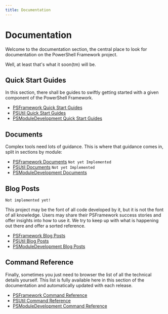 ```yaml
---
title: Documentation
---
```

# Documentation

Welcome to the documentation section, the central place to look for documentation on the PowerShell Framework project.

Well, at least that's what it soon(tm) will be.

## Quick Start Guides

In this section, there shall be guides to swiftly getting started with a given component of the PowerShell Framework.

 - [PSFramework Quick Start Guides](http://psframework.org/documentation/quickstart/psframework.html)
 - [PSUtil Quick Start Guides](http://psframework.org/documentation/quickstart/psutil.html)
 - [PSModuleDevelopment Quick Start Guides](http://psframework.org/documentation/quickstart/psmoduledevelopment.html)

## Documents

Complex tools need lots of guidance. This is where that guidance comes in, split in sections by module:

 - [PSFramework Documents](http://psframework.org/documentation/documents/psframework.html) `Not yet Implemented`
 - [PSUtil Documents](http://psframework.org/documentation/documents/psutil.html) `Not yet Implemented`
 - [PSModuleDevelopment Documents](http://psframework.org/documentation/documents/psmoduledevelopment.html)

## Blog Posts

```
Not implemented yet!
```

This project may be the font of all code developed by it, but it is not the font of all knowledge. Users may share their PSFramework success stories and offer insights into how to use it. We try to keep up with what is happening out there and offer a sorted reference.

 - [PSFramework Blog Posts](http://psframework.org/documentation/blog/psframework.html)
 - [PSUtil Blog Posts](http://psframework.org/documentation/blog/psutil.html)
 - [PSModuleDevelopment Blog Posts](http://psframework.org/documentation/blog/psmoduledevelopment.html)

## Command Reference

Finally, sometimes you just need to browser the list of all the technical details yourself. This list is fully available here in this section of the documentation and automatically updated with each release.

 - [PSFramework Command Reference](http://psframework.org/documentation/commands/PSFramework.html)
 - [PSUtil Command Reference](http://psframework.org/documentation/commands/PSUtil.html)
 - [PSModuleDevelopment Command Reference](http://psframework.org/documentation/commands/PSModuleDevelopment.html)